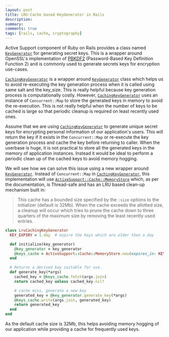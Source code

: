 ```yaml
---
layout: post
title: LRU-Cache based KeyGenerator in Rails
description: 
summary: 
comments: true
tags: [rails, cache, cryptography]
---
```


Active Support component of Ruby on Rails provides a class named [`KeyGenerator`](https://api.rubyonrails.org/classes/ActiveSupport/KeyGenerator.html) for generating secret keys. This is a wrapper around OpenSSL's implementation of [PBKDF2](https://en.wikipedia.org/wiki/PBKDF2) (Password-Based Key Definition Function 2) and is commonly used to generate secrets keys for encryption use-cases. 

[`CachingKeyGenerator`](https://api.rubyonrails.org/classes/ActiveSupport/CachingKeyGenerator.html) is a wrapper around [`KeyGenerator`](https://api.rubyonrails.org/classes/ActiveSupport/KeyGenerator.html) class which helps us to avoid re-executing the key generation process when it is called using same salt and the key_size. This is really helpful because key generation process is computationally costly.  However, [`CachingKeyGenerator`](https://api.rubyonrails.org/classes/ActiveSupport/CachingKeyGenerator.html) uses an instance of `Concurrent::Map` to store the generated keys in memory to avoid the re-execution. This is not really helpful when the number of keys to be cached is large so that periodic cleanup is required on least recently used ones. 

Assume that we are using [`CachingKeyGenerator`](https://api.rubyonrails.org/classes/ActiveSupport/CachingKeyGenerator.html) to generate unique secret keys for encrypting personal information of our application's users. This will return the key if it exists in the `Concurrent::Map` or re-execute the key generation process and cache the key before returning to caller. When the userbase is huge, it is not practical to store all the generated keys in the memory of application instances. Instead it would be ideal to perform a periodic clean up of the cached keys to avoid memory hogging. 

We will see how we can solve this issue using a new wrapper around [`KeyGenerator`](https://api.rubyonrails.org/classes/ActiveSupport/KeyGenerator.html). Instead of `Concurrent::Map` in [`CachingKeyGenerator`](https://api.rubyonrails.org/classes/ActiveSupport/CachingKeyGenerator.html), this implementation will use [`ActiveSupport::Cache::MemoryStore`](https://api.rubyonrails.org/classes/ActiveSupport/Cache/MemoryStore.html) which, as per the documentation, is Thread-safe and has an LRU based clean-up mechanism built in:

> This cache has a bounded size specified by the `:size` options to the initializer (default is 32Mb). When the cache exceeds the allotted size, a cleanup will occur which tries to prune the cache down to three quarters of the maximum size by removing the least recently used entries.

```ruby
class LruCachingKeyGenerator
  KEY_EXPIRY = 1.day  # expire the keys which are older than a day

  def initialize(key_generator)
    @key_generator = key_generator
    @keys_cache = ActiveSupport::Cache::MemoryStore.new(expires_in: KEY_EXPIRY)
  end

  # Returns a derived key suitable for use.
  def generate_key(*args)
    cached_key = @keys_cache.fetch(args.join)
    return cached_key unless cached_key.nil?

    # cache miss, generate a new key
    generated_key = @key_generator.generate_key(*args)
    @keys_cache.write(args.join, generated_key)
    return generated_key
  end
end
```

As the default cache size is 32Mb, this helps avoiding memory hogging of our application while providing a cache for frequently used keys.